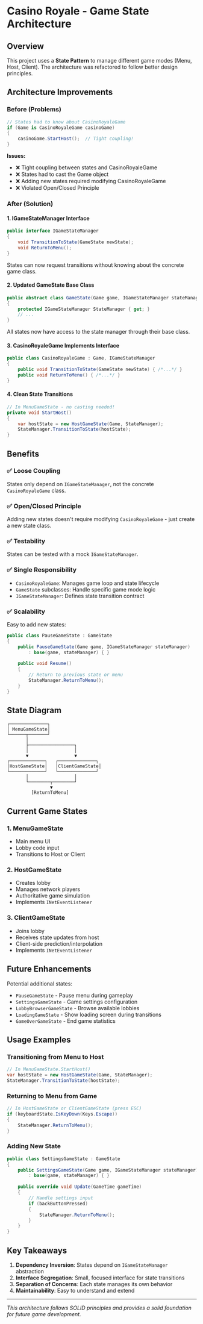 # Casino Royale - Game State Architecture

## Overview
This project uses a **State Pattern** to manage different game modes (Menu, Host, Client). The architecture was refactored to follow better design principles.

## Architecture Improvements

### Before (Problems)
```csharp
// States had to know about CasinoRoyaleGame
if (Game is CasinoRoyaleGame casinoGame)
{
    casinoGame.StartHost();  // Tight coupling!
}
```

**Issues:**
- ❌ Tight coupling between states and CasinoRoyaleGame
- ❌ States had to cast the Game object
- ❌ Adding new states required modifying CasinoRoyaleGame
- ❌ Violated Open/Closed Principle

### After (Solution)

#### 1. **IGameStateManager Interface**
```csharp
public interface IGameStateManager
{
    void TransitionToState(GameState newState);
    void ReturnToMenu();
}
```

States can now request transitions without knowing about the concrete game class.

#### 2. **Updated GameState Base Class**
```csharp
public abstract class GameState(Game game, IGameStateManager stateManager)
{
    protected IGameStateManager StateManager { get; }
    // ...
}
```

All states now have access to the state manager through their base class.

#### 3. **CasinoRoyaleGame Implements Interface**
```csharp
public class CasinoRoyaleGame : Game, IGameStateManager
{
    public void TransitionToState(GameState newState) { /*...*/ }
    public void ReturnToMenu() { /*...*/ }
}
```

#### 4. **Clean State Transitions**
```csharp
// In MenuGameState - no casting needed!
private void StartHost()
{
    var hostState = new HostGameState(Game, StateManager);
    StateManager.TransitionToState(hostState);
}
```

## Benefits

### ✅ Loose Coupling
States only depend on `IGameStateManager`, not the concrete `CasinoRoyaleGame` class.

### ✅ Open/Closed Principle
Adding new states doesn't require modifying `CasinoRoyaleGame` - just create a new state class.

### ✅ Testability
States can be tested with a mock `IGameStateManager`.

### ✅ Single Responsibility
- `CasinoRoyaleGame`: Manages game loop and state lifecycle
- `GameState` subclasses: Handle specific game mode logic
- `IGameStateManager`: Defines state transition contract

### ✅ Scalability
Easy to add new states:
```csharp
public class PauseGameState : GameState
{
    public PauseGameState(Game game, IGameStateManager stateManager) 
        : base(game, stateManager) { }
    
    public void Resume()
    {
        // Return to previous state or menu
        StateManager.ReturnToMenu();
    }
}
```

## State Diagram

```
┌──────────────┐
│ MenuGameState│
└──────┬───────┘
       │
       ├─────────────────┐
       │                 │
       ▼                 ▼
┌─────────────┐   ┌──────────────┐
│HostGameState│   │ClientGameState│
└─────────────┘   └──────────────┘
       │                 │
       └────────┬────────┘
                ▼
         [ReturnToMenu]
```

## Current Game States

### 1. **MenuGameState**
- Main menu UI
- Lobby code input
- Transitions to Host or Client

### 2. **HostGameState**
- Creates lobby
- Manages network players
- Authoritative game simulation
- Implements `INetEventListener`

### 3. **ClientGameState**
- Joins lobby
- Receives state updates from host
- Client-side prediction/interpolation
- Implements `INetEventListener`

## Future Enhancements

Potential additional states:
- `PauseGameState` - Pause menu during gameplay
- `SettingsGameState` - Game settings configuration
- `LobbyBrowserGameState` - Browse available lobbies
- `LoadingGameState` - Show loading screen during transitions
- `GameOverGameState` - End game statistics

## Usage Examples

### Transitioning from Menu to Host
```csharp
// In MenuGameState.StartHost()
var hostState = new HostGameState(Game, StateManager);
StateManager.TransitionToState(hostState);
```

### Returning to Menu from Game
```csharp
// In HostGameState or ClientGameState (press ESC)
if (keyboardState.IsKeyDown(Keys.Escape))
{
    StateManager.ReturnToMenu();
}
```

### Adding New State
```csharp
public class SettingsGameState : GameState
{
    public SettingsGameState(Game game, IGameStateManager stateManager) 
        : base(game, stateManager) { }
    
    public override void Update(GameTime gameTime)
    {
        // Handle settings input
        if (backButtonPressed)
        {
            StateManager.ReturnToMenu();
        }
    }
}
```

## Key Takeaways

1. **Dependency Inversion**: States depend on `IGameStateManager` abstraction
2. **Interface Segregation**: Small, focused interface for state transitions
3. **Separation of Concerns**: Each state manages its own behavior
4. **Maintainability**: Easy to understand and extend

---

*This architecture follows SOLID principles and provides a solid foundation for future game development.*

